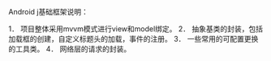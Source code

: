 
Android j基础框架说明：

1．	项目整体采用mvvm模式进行view和model绑定。
2．	抽象基类的封装，包括加载框的创建，自定义标题头的加载，事件的注册。
3．	一些常用的可配置更换的工具类。
4．	网络层的请求的封装。
